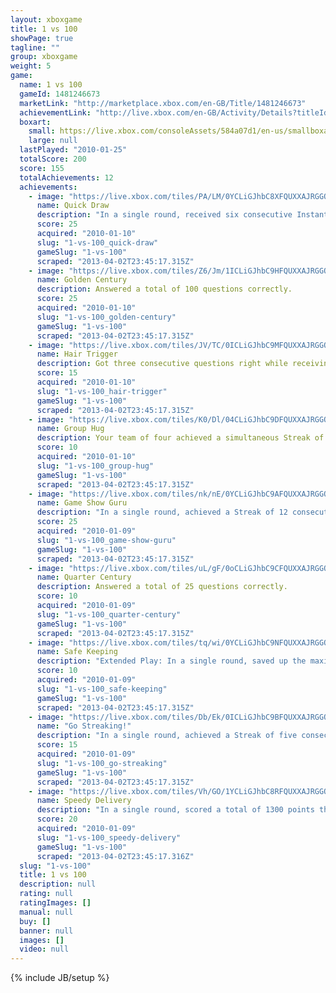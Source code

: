 ```yaml
---
layout: xboxgame
title: 1 vs 100
showPage: true
tagline: ""
group: xboxgame
weight: 5
game: 
  name: 1 vs 100
  gameId: 1481246673
  marketLink: "http://marketplace.xbox.com/en-GB/Title/1481246673"
  achievementLink: "http://live.xbox.com/en-GB/Activity/Details?titleId=1481246673"
  boxart: 
    small: https://live.xbox.com/consoleAssets/584a07d1/en-us/smallboxart.jpg
    large: null
  lastPlayed: "2010-01-25"
  totalScore: 200
  score: 155
  totalAchievements: 12
  achievements: 
    - image: "https://live.xbox.com/tiles/PA/LM/0YCLiGJhbC8XFQUXXAJRGGQxL2FjaC8wL2MAAAAA5+fn-uMCJw==.jpg"
      name: Quick Draw
      description: "In a single round, received six consecutive Instant Answer Bonuses."
      score: 25
      acquired: "2010-01-10"
      slug: "1-vs-100_quick-draw"
      gameSlug: "1-vs-100"
      scraped: "2013-04-02T23:45:17.315Z"
    - image: "https://live.xbox.com/tiles/Z6/Jm/1ICLiGJhbC9HFQUXXAJRGGQxL2FjaC8wLzMAAAAA5+fn+0mifA==.jpg"
      name: Golden Century
      description: Answered a total of 100 questions correctly.
      score: 25
      acquired: "2010-01-10"
      slug: "1-vs-100_golden-century"
      gameSlug: "1-vs-100"
      scraped: "2013-04-02T23:45:17.315Z"
    - image: "https://live.xbox.com/tiles/JV/TC/0ICLiGJhbC9MFQUXXAJRGGQxL2FjaC8wLzgAAAAA5+fn-+1UPg==.jpg"
      name: Hair Trigger
      description: Got three consecutive questions right while receiving an Instant Answer Bonus for each.
      score: 15
      acquired: "2010-01-10"
      slug: "1-vs-100_hair-trigger"
      gameSlug: "1-vs-100"
      scraped: "2013-04-02T23:45:17.315Z"
    - image: "https://live.xbox.com/tiles/K0/Dl/04CLiGJhbC9DFQUXXAJRGGQxL2FjaC8wLzcAAAAA5+fn-MpAMA==.jpg"
      name: Group Hug
      description: Your team of four achieved a simultaneous Streak of three consecutive correct answers.
      score: 10
      acquired: "2010-01-10"
      slug: "1-vs-100_group-hug"
      gameSlug: "1-vs-100"
      scraped: "2013-04-02T23:45:17.315Z"
    - image: "https://live.xbox.com/tiles/nk/nE/0YCLiGJhbC9AFQUXXAJRGGQxL2FjaC8wLzQAAAAA5+fn-utJhQ==.jpg"
      name: Game Show Guru
      description: "In a single round, achieved a Streak of 12 consecutive correct answers."
      score: 25
      acquired: "2010-01-09"
      slug: "1-vs-100_game-show-guru"
      gameSlug: "1-vs-100"
      scraped: "2013-04-02T23:45:17.315Z"
    - image: "https://live.xbox.com/tiles/uL/gF/0oCLiGJhbC9CFQUXXAJRGGQxL2FjaC8wLzYAAAAA5+fn-Sq4ow==.jpg"
      name: Quarter Century
      description: Answered a total of 25 questions correctly.
      score: 10
      acquired: "2010-01-09"
      slug: "1-vs-100_quarter-century"
      gameSlug: "1-vs-100"
      scraped: "2013-04-02T23:45:17.315Z"
    - image: "https://live.xbox.com/tiles/tq/wi/0YCLiGJhbC9NFQUXXAJRGGQxL2FjaC8wLzkAAAAA5+fn-g2srQ==.jpg"
      name: Safe Keeping
      description: "Extended Play: In a single round, saved up the maximum of three Skips."
      score: 10
      acquired: "2010-01-09"
      slug: "1-vs-100_safe-keeping"
      gameSlug: "1-vs-100"
      scraped: "2013-04-02T23:45:17.315Z"
    - image: "https://live.xbox.com/tiles/Db/Ek/0ICLiGJhbC9BFQUXXAJRGGQxL2FjaC8wLzUAAAAA5+fn-wuxFg==.jpg"
      name: "Go Streaking!"
      description: "In a single round, achieved a Streak of five consecutive correct answers."
      score: 15
      acquired: "2010-01-09"
      slug: "1-vs-100_go-streaking"
      gameSlug: "1-vs-100"
      scraped: "2013-04-02T23:45:17.315Z"
    - image: "https://live.xbox.com/tiles/Vh/GO/1YCLiGJhbC8RFQUXXAJRGGQxL2FjaC8wL2UAAAAA5+fn+qERTQ==.jpg"
      name: Speedy Delivery
      description: "In a single round, scored a total of 1300 points through time bonuses."
      score: 20
      acquired: "2010-01-09"
      slug: "1-vs-100_speedy-delivery"
      gameSlug: "1-vs-100"
      scraped: "2013-04-02T23:45:17.316Z"
  slug: "1-vs-100"
  title: 1 vs 100
  description: null
  rating: null
  ratingImages: []
  manual: null
  buy: []
  banner: null
  images: []
  video: null
---
```

{% include JB/setup %}